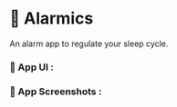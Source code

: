 # 📱 Alarmics

An alarm app to regulate your sleep cycle.

### 🎨 App UI :

### :camera_flash: App Screenshots :
